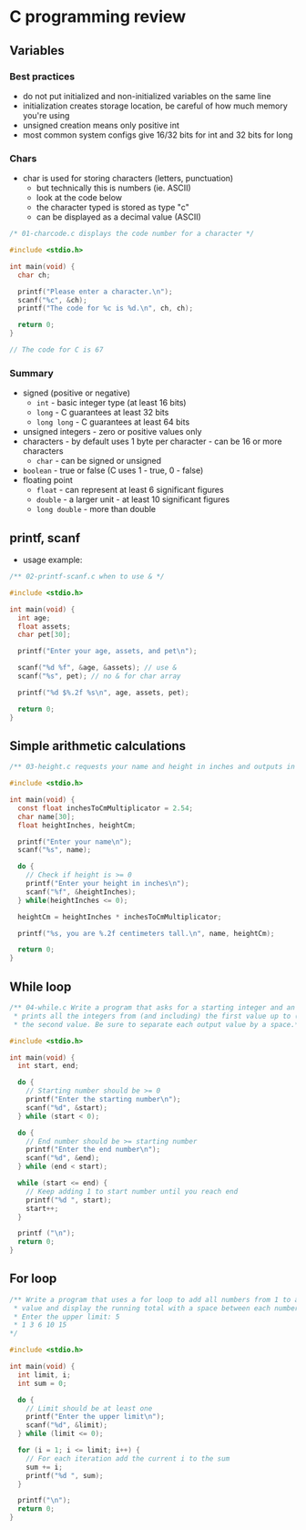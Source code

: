 # C programming review

## Variables

### Best practices

- do not put initialized and non-initialized variables on the same line
- initialization creates storage location, be careful of how much memory you're using
- unsigned creation means only positive int
- most common system configs give 16/32 bits for int and 32 bits for long

### Chars

- char is used for storing characters (letters, punctuation)
  - but technically this is numbers (ie. ASCII)
  - look at the code below
  - the character typed is stored as type "c"
  - can be displayed as a decimal value (ASCII)

```c
/* 01-charcode.c displays the code number for a character */

#include <stdio.h>

int main(void) {
  char ch;

  printf("Please enter a character.\n");
  scanf("%c", &ch);
  printf("The code for %c is %d.\n", ch, ch);

  return 0;
}

// The code for C is 67
```

### Summary

- signed (positive or negative)
  - `int` - basic integer type (at least 16 bits)
  - `long` - C guarantees at least 32 bits
  - `long long` - C guarantees at least 64 bits
- unsigned integers - zero or positive values only
- characters - by default uses 1 byte per character - can be 16 or more characters
  - `char` - can be signed or unsigned
- `boolean` - true or false (C uses 1 - true, 0 - false)
- floating point
  - `float` - can represent at least 6 significant figures
  - `double` - a larger unit - at least 10 significant figures
  - `long double` - more than double

## printf, scanf

- usage example:

```c
/** 02-printf-scanf.c when to use & */

#include <stdio.h>

int main(void) {
  int age;
  float assets;
  char pet[30];

  printf("Enter your age, assets, and pet\n");

  scanf("%d %f", &age, &assets); // use &
  scanf("%s", pet); // no & for char array

  printf("%d $%.2f %s\n", age, assets, pet);

  return 0;
}
```

## Simple arithmetic calculations

```c
/** 03-height.c requests your name and height in inches and outputs in cm */

#include <stdio.h>

int main(void) {
  const float inchesToCmMultiplicator = 2.54;
  char name[30];
  float heightInches, heightCm;

  printf("Enter your name\n");
  scanf("%s", name);

  do {
    // Check if height is >= 0
    printf("Enter your height in inches\n");
    scanf("%f", &heightInches);
  } while(heightInches <= 0);

  heightCm = heightInches * inchesToCmMultiplicator;

  printf("%s, you are %.2f centimeters tall.\n", name, heightCm);

  return 0;
}
```

## While loop

```c
/** 04-while.c Write a program that asks for a starting integer and an ending integer, then
 * prints all the integers from (and including) the first value up to (and including)
 * the second value. Be sure to separate each output value by a space.*/

#include <stdio.h>

int main(void) {
  int start, end;

  do {
    // Starting number should be >= 0
    printf("Enter the starting number\n");
    scanf("%d", &start);
  } while (start < 0);

  do {
    // End number should be >= starting number
    printf("Enter the end number\n");
    scanf("%d", &end);
  } while (end < start);

  while (start <= end) {
    // Keep adding 1 to start number until you reach end
    printf("%d ", start);
    start++;
  }

  printf ("\n");
  return 0;
}
```

## For loop

```c
/** Write a program that uses a for loop to add all numbers from 1 to a requested
 * value and display the running total with a space between each number, like so:
 * Enter the upper limit: 5
 * 1 3 6 10 15
*/

#include <stdio.h>

int main(void) {
  int limit, i;
  int sum = 0;

  do {
    // Limit should be at least one
    printf("Enter the upper limit\n");
    scanf("%d", &limit);
  } while (limit <= 0);

  for (i = 1; i <= limit; i++) {
    // For each iteration add the current i to the sum
    sum += i;
    printf("%d ", sum);
  }

  printf("\n");
  return 0;
}
```
